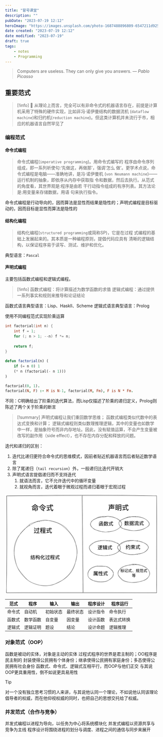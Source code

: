 ```yaml
---
title: "冒号课堂"
description: ""
pubDate: "2023-07-19 12:12"
heroImage: "https://images.unsplash.com/photo-1687488896809-6547211d9258?crop=entropy&cs=srgb&fm=jpg&ixid=M3wzNjM5Nzd8MHwxfHJhbmRvbXx8fHx8fHx8fDE2ODk3Mzk5NjZ8&ixlib=rb-4.0.3&q=85"
date created: "2023-07-19 12:12"
date modified: "2023-07-19"
draft: true
tags:
    - notes
    - Programming
---
```


> Computers are useless. They can only give you answers.
> — <cite>Pablo Picasso</cite>

## 重要范式

> [!info] 🍭 
> 从理论上而言，完全可以有非命令式的机器语言存在，前提是计算机采用了特殊的硬件实现，比如非冯·诺伊曼结构的数据流机 (`dataflow machine`)和归约机(`reduction machine`)。但这类计算机并未流行于市，相应的机器语言自然罕见了

### 编程范式

#### 命令式编程

> 命令式编程(`imperative programming`)。用命令式编写的 程序由命令序列组成，即一系列祈使句:‘先做这，再做那’，强调‘怎么 做’。更学术点说，命令式编程是电脑——准确地讲，是冯·诺伊曼机 (`von Neumann machine`)——运行机制的抽象，即依序从内存中获取指 令和数据，然后去执行。从范式的角度看，其世界观是:程序是由若 干行动指令组成的有序列表。其方法论是:用变量来存储数据，用语 句来执行指令。


命令式编程是行动导向的，因而算法是显性而结果是隐性的；声明式编程是目标驱动的，因而目标是显性而算法是隐性的

#### 结构化编程
> 结构化编程(`structured programming`或简称SP)，它是在过程 式编程的基础上发展起来的。其本质是一种编程原则，提倡代码应具有 清晰的逻辑结构，以保证程序易于读写、测试、维护和优化。

典型语言：`Pascal`

#### 声明式编程

主要包括函数式编程和逻辑式编程。

> [!info]
> 函数式编程：将计算描述为数学函数的求值 逻辑式编程：通过提供一系列事实和规则来推导和论证结论

函数式语言典型语言：Lisp、Haskll、Scheme
逻辑式语言典型语言：Prolog

使用不同编程范式实现阶乘运算

```c
int factorial(int n) {
	int f = 1;
	for (; n > 1; --n) f *= n;

	return f;
}
```
```lisp
defun factorial(n) (
	if (= n 0) 1
	(* n (factorial(- n 1)))
)
```
```prolog
factorial(0, 1).
factorial(N, F) :- M is N-1, factorial(M, Fm), F is N * Fm.
```

不同：C明确给出了阶乘的迭代算法，而Lisp仅描述了阶乘的递归定义，Prolog则陈述了两个关于阶乘的断言

>[!summary]
>声明式编程让我们重回数学思维； 函数式编程类似代数中的表达式变换和计算； 逻辑式编程则类似数理推理逻辑，其中的变量也如数学中一样，是抽象符号而非内存地址。因此，没有赋值运算，不会产生变量被改写的副作用（side effect），也不存在内存分配和释放的问题。

迭代和递归的区别：

1. 迭代比递归更符合命令式的思维模式，因前者贴近机器语言而后者贴近数学语言
2. 除了尾递归（`tail recursion`）外，一般递归比迭代开销大
3. 声明式语言提倡递归而不支持迭代
    1. 就语法而言，它不允许迭代中的循环变量
    2. 就视角而言，迭代着眼于微观过程而递归着眼于宏观过程

![image.png](https://raw.githubusercontent.com/fw6/assets/main/toy_docs/20230719123214.png)

|范式|程序|输入|输出|程序设计|程序运行|
|---|---|---|---|---|---|
|命令式|自动机|初始状态|最终状态|设计指令|命令执行|
|函数式|数学函数|自变量|因变量|设计函数|表达式转换|
|逻辑式|逻辑证明|题设|结论|设计命题|逻辑推理|

### 对象范式（OOP）

函数是被动的实体，对象是主动的实体
过程式程序的世界是君主制的；OO程序是民主制的
封装使得公民拥有个体身份；继承使得公民拥有家庭身份；多态使得公民拥有社会身份
函数式、命令式、逻辑式互相平行，而OOP与他们正交
与其说OOP更具重用性，倒不如说更具易用性

>[!tip]
>对一个没有独立思考习惯的人来讲，与其说他认同一个理论，不如说他认同该理论倡导者的权威，而在他仰视权威的同时，也把自己的思想交托给了权威。

### 并发范式（合作与竞争）

并发式编程以进程为导向，以任务为中心将系统模块化
并发式编程以资源共享与竞争为主线
程序设计将围绕进程的划分与调度、进程之间的通信与同步来展开


